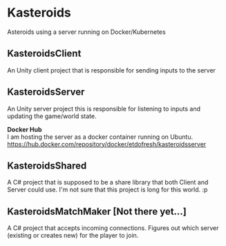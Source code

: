 # Kasteroids
Asteroids using a server running on Docker/Kubernetes

## KasteroidsClient
An Unity client project that is responsible for sending inputs to the server

## KasteroidsServer
An Unity server project this is responsible for listening to inputs and updating the game/world state.

**Docker Hub**  
I am hosting the server as a docker container running on Ubuntu.
https://hub.docker.com/repository/docker/etdofresh/kasteroidsserver

## KasteroidsShared
A C# project that is supposed to be a share library that both Client and Server could use. I'm not sure that this project is long for this world. :p

## KasteroidsMatchMaker [Not there yet...]
A C# project that accepts incoming connections. Figures out which server (existing or creates new) for the player to join.
